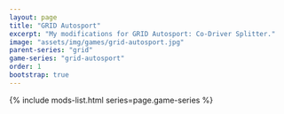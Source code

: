 ```yaml
---
layout: page
title: "GRID Autosport"
excerpt: "My modifications for GRID Autosport: Co-Driver Splitter."
image: "assets/img/games/grid-autosport.jpg"
parent-series: "grid"
game-series: "grid-autosport"
order: 1
bootstrap: true
---
```


{% include mods-list.html series=page.game-series %}
